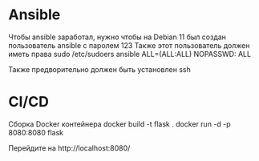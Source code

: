 # Ansible
Чтобы ansible заработал, нужно чтобы на Debian 11 был создан пользователь ansible с паролем 123
Также этот пользователь должен иметь права sudo
/etc/sudoers
ansible ALL=(ALL:ALL) NOPASSWD: ALL

Также предворительно должен быть установлен ssh

# CI/CD

Сборка Docker контейнера
docker build -t flask .
docker run -d -p 8080:8080 flask

Перейдите на http://localhost:8080/
